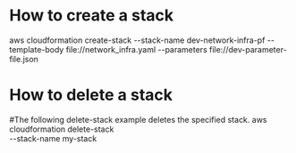 # How to create a stack
aws cloudformation create-stack --stack-name dev-network-infra-pf --template-body file://network_infra.yaml --parameters file://dev-parameter-file.json
# How to delete a stack
#The following delete-stack example deletes the specified stack.
aws cloudformation delete-stack \
    --stack-name my-stack